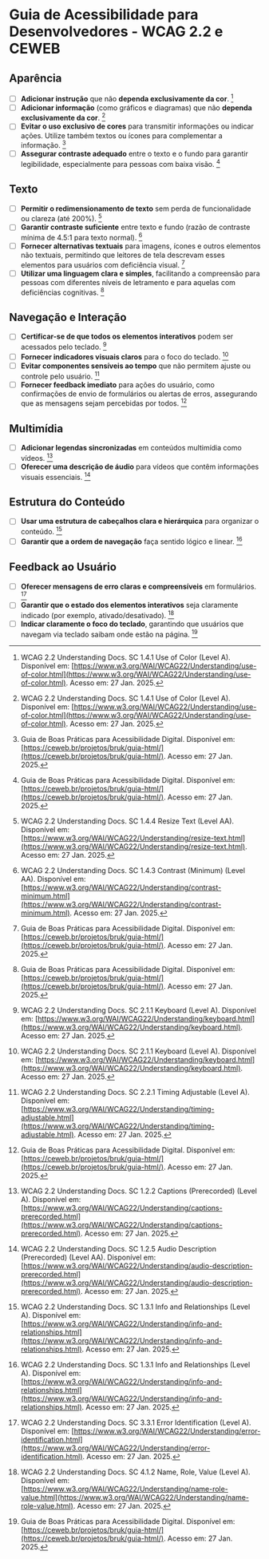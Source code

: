 # Guia de Acessibilidade para Desenvolvedores - WCAG 2.2 e CEWEB

## Aparência
- [ ] **Adicionar instrução** que não **dependa exclusivamente da cor**. <a id="TEC1" href="#RP1">[^1]</a>
- [ ] **Adicionar informação** (como gráficos e diagramas) que não **dependa exclusivamente da cor**. <a id="TEC1" href="#RP1">[^1]</a>
- [ ] **Evitar o uso exclusivo de cores** para transmitir informações ou indicar ações. Utilize também textos ou ícones para complementar a informação. [^11]
- [ ] **Assegurar contraste adequado** entre o texto e o fundo para garantir legibilidade, especialmente para pessoas com baixa visão. [^11]

## Texto
- [ ] **Permitir o redimensionamento de texto** sem perda de funcionalidade ou clareza (até 200%). <a id="TEC2" href="#RP2">[^2]</a>
- [ ] **Garantir contraste suficiente** entre texto e fundo (razão de contraste mínima de 4.5:1 para texto normal). <a id="TEC3" href="#RP3">[^3]</a>
- [ ] **Fornecer alternativas textuais** para imagens, ícones e outros elementos não textuais, permitindo que leitores de tela descrevam esses elementos para usuários com deficiência visual. [^11]
- [ ] **Utilizar uma linguagem clara e simples**, facilitando a compreensão para pessoas com diferentes níveis de letramento e para aquelas com deficiências cognitivas. [^11]

## Navegação e Interação
- [ ] **Certificar-se de que todos os elementos interativos** podem ser acessados pelo teclado. <a id="TEC4" href="#RP4">[^4]</a>
- [ ] **Fornecer indicadores visuais claros** para o foco do teclado. <a id="TEC4" href="#RP4">[^4]</a>
- [ ] **Evitar componentes sensíveis ao tempo** que não permitem ajuste ou controle pelo usuário. <a id="TEC5" href="#RP5">[^5]</a>
- [ ] **Fornecer feedback imediato** para ações do usuário, como confirmações de envio de formulários ou alertas de erros, assegurando que as mensagens sejam percebidas por todos. [^11]

## Multimídia
- [ ] **Adicionar legendas sincronizadas** em conteúdos multimídia como vídeos. <a id="TEC6" href="#RP6">[^6]</a>
- [ ] **Oferecer uma descrição de áudio** para vídeos que contêm informações visuais essenciais. <a id="TEC7" href="#RP7">[^7]</a>

## Estrutura do Conteúdo
- [ ] **Usar uma estrutura de cabeçalhos clara e hierárquica** para organizar o conteúdo. <a id="TEC8" href="#RP8">[^8]</a>
- [ ] **Garantir que a ordem de navegação** faça sentido lógico e linear. <a id="TEC8" href="#RP8">[^8]</a>

## Feedback ao Usuário
- [ ] **Oferecer mensagens de erro claras e compreensíveis** em formulários. <a id="TEC9" href="#RP9">[^9]</a>
- [ ] **Garantir que o estado dos elementos interativos** seja claramente indicado (por exemplo, ativado/desativado). <a id="TEC10" href="#RP10">[^10]</a>
- [ ] **Indicar claramente o foco do teclado**, garantindo que usuários que navegam via teclado saibam onde estão na página. [^11]

[^1]:
    WCAG 2.2 Understanding Docs. SC 1.4.1 Use of Color (Level A). Disponível em: [https://www.w3.org/WAI/WCAG22/Understanding/use-of-color.html](https://www.w3.org/WAI/WCAG22/Understanding/use-of-color.html). Acesso em: 27 Jan. 2025.

[^2]:
    WCAG 2.2 Understanding Docs. SC 1.4.4 Resize Text (Level AA). Disponível em: [https://www.w3.org/WAI/WCAG22/Understanding/resize-text.html](https://www.w3.org/WAI/WCAG22/Understanding/resize-text.html). Acesso em: 27 Jan. 2025.

[^3]:
    WCAG 2.2 Understanding Docs. SC 1.4.3 Contrast (Minimum) (Level AA). Disponível em: [https://www.w3.org/WAI/WCAG22/Understanding/contrast-minimum.html](https://www.w3.org/WAI/WCAG22/Understanding/contrast-minimum.html). Acesso em: 27 Jan. 2025.

[^4]:
    WCAG 2.2 Understanding Docs. SC 2.1.1 Keyboard (Level A). Disponível em: [https://www.w3.org/WAI/WCAG22/Understanding/keyboard.html](https://www.w3.org/WAI/WCAG22/Understanding/keyboard.html). Acesso em: 27 Jan. 2025.

[^5]:
    WCAG 2.2 Understanding Docs. SC 2.2.1 Timing Adjustable (Level A). Disponível em: [https://www.w3.org/WAI/WCAG22/Understanding/timing-adjustable.html](https://www.w3.org/WAI/WCAG22/Understanding/timing-adjustable.html). Acesso em: 27 Jan. 2025.

[^6]:
    WCAG 2.2 Understanding Docs. SC 1.2.2 Captions (Prerecorded) (Level A). Disponível em: [https://www.w3.org/WAI/WCAG22/Understanding/captions-prerecorded.html](https://www.w3.org/WAI/WCAG22/Understanding/captions-prerecorded.html). Acesso em: 27 Jan. 2025.

[^7]:
    WCAG 2.2 Understanding Docs. SC 1.2.5 Audio Description (Prerecorded) (Level AA). Disponível em: [https://www.w3.org/WAI/WCAG22/Understanding/audio-description-prerecorded.html](https://www.w3.org/WAI/WCAG22/Understanding/audio-description-prerecorded.html). Acesso em: 27 Jan. 2025.

[^8]:
    WCAG 2.2 Understanding Docs. SC 1.3.1 Info and Relationships (Level A). Disponível em: [https://www.w3.org/WAI/WCAG22/Understanding/info-and-relationships.html](https://www.w3.org/WAI/WCAG22/Understanding/info-and-relationships.html). Acesso em: 27 Jan. 2025.

[^9]:
    WCAG 2.2 Understanding Docs. SC 3.3.1 Error Identification (Level A). Disponível em: [https://www.w3.org/WAI/WCAG22/Understanding/error-identification.html](https://www.w3.org/WAI/WCAG22/Understanding/error-identification.html). Acesso em: 27 Jan. 2025.

[^10]:
    WCAG 2.2 Understanding Docs. SC 4.1.2 Name, Role, Value (Level A). Disponível em: [https://www.w3.org/WAI/WCAG22/Understanding/name-role-value.html](https://www.w3.org/WAI/WCAG22/Understanding/name-role-value.html). Acesso em: 27 Jan. 2025.

[^11]:
    Guia de Boas Práticas para Acessibilidade Digital. Disponível em: [https://ceweb.br/projetos/bruk/guia-html/](https://ceweb.br/projetos/bruk/guia-html/). Acesso em: 27 Jan. 2025.
